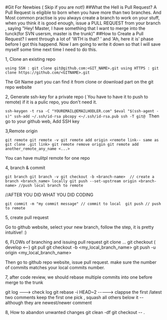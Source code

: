 #Git For Newbies ( Skip if you are not!)
##What the Hell is Pull Request?
A Pull Request is eligible to born when you have more than two branches. 
And Most common practise is you always create a branch to work on your stuff, when you think it is good enough, issue a PULL REQUEST from your branch , saying "Hey! Master, I have something that I want to merge into the tunck(for SVN usersm, master is the trunk)"
##How to Create a Pull Request?
I went through a lot of 'WTH is that? ' and 'Ah, here it is' phase before I got this happend. Now I am going to write it down so that I will save myself some time next time I need to do this. 

1, Clone an existing repo

`
using SSH : git clone git@github.com:<GIT_NAME>.git
using HTTPS : git clone https://github.com/<GITNAME>.git
`

The Git Name part you can find it from clone or download part on the git repo website


2, Generate ssh-key for a private repo ( You have to have it to push to remote) 
if it is a pulic repo, you don't need it.


`ssh-keygen -t rsa -C "YOUREMAIL@EMAILHODLER.com"
 $eval "$(ssh-agent -s)"
 ssh-add ~/.ssh/id-rsa
 pbcopy <~/.ssh/id-rsa.pub
 ssh -T git@
 `
 Then go to your github web, Add SSH key


 3,Remote origin
 
 `
 git remote
 git remote -v
 git remote add origin <remote link-- same as git clone .git link>
 git remote remove origin
 git remote add another_remote_any_name <...>
 ` 

 You can have mulitpl remote for one repo

 4, branch & commit


 `
 git branch
 git branch -v
 git checkout -b <branch-name>  // create a branch <branch_name> locally
 git push --set-upstream origin <branch-name> //push local branch to remote
 `

 //AFTER YOU DID WHAT YOU DID CODING

 `
 git commit -m "my commit message" // commit to local 
 git push // push to remote
 `

 5, create pull request

 
 
 Go to github website, select your new branch, follow the step, it is pretty intuitive! :)




 6, FLOWs of branching and issuing pull request
 git clone ...
 git checkout <branch> ( develop <--)
 git pull
 git checkout -b <my_local_branch_name>
 git push  -u origin <my_local_branch_name>

 Then go to github repo website, issue pull request. 
 make sure the number of commits matches your local commits number. 

 7, after code review, we should rebase multiple commits into one before merge to the trunk

 git log ---> check log
 git rebase -i HEAD~2    -----> clappse the first /latest two comments
 keep the first one pick , squash all others below it  -- although they are newest/newer comment
 
8, How to abandon unwanted changes
git clean -df
git checkout -- .
 

